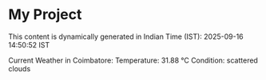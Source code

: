 # My Project

This content is dynamically generated in Indian Time (IST): 2025-09-16 14:50:52 IST


Current Weather in Coimbatore:
Temperature: 31.88 °C
Condition: scattered clouds
